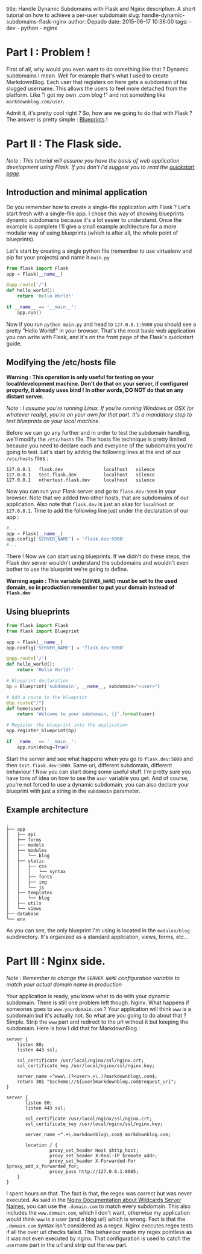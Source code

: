 title: Handle Dynamic Subdomains with Flask and Nginx
description: A short tutorial on how to achieve a per-user subdomain
slug: handle-dynamic-subdomains-flask-nginx
author: Depado
date: 2015-06-17 10:36:00
tags:
    - dev
    - python
    - nginx

# Part I : Problem !

First of all, why would you even want to do something like that ? Dynamic
subdomains I mean. Well for example that's what I used to create MarkdownBlog.
Each user that registers on here gets a subdomain of his slugged username. This
allows the users to feel more detached from the platform. Like "I got my own
.com blog !" and not something like `markdownblog.com/user`.

Admit it, it's pretty cool right ? So, how are we going to do that with Flask ?
The answer is pretty simple :
[Blueprints](http://flask.pocoo.org/docs/0.10/blueprints/) !

# Part II : The Flask side.

*Note : This tutorial will assume you have the basis of web application
development using Flask. If you don't I'd suggest you to read the
[quickstart page](http://flask.pocoo.org/docs/0.10/quickstart/).*

## Introduction and minimal application

Do you remember how to create a single-file application with Flask ? Let's start
fresh with a single-file app. I chose this way of showing blueprints dynamic
subdomains because it's a lot easier to understand. Once the example is complete
I'll give a small example architecture for a more modular way of using
blueprints (which is after all, the whole point of blueprints).

Let's start by creating a single python file (remember to use virtualenv and pip
for your projects) and name it `main.py`

```python
from flask import Flask
app = Flask(__name__)

@app.route('/')
def hello_world():
    return 'Hello World!'

if __name__ == '__main__':
    app.run()
```

Now if you run `python main.py` and head to `127.0.0.1:5000` you should see a
pretty "Hello World!" in your browser. That's the most basic web application you
can write with Flask, and it's on the front page of the Flask's quickstart
guide.

## Modifying the /etc/hosts file

**Warning : This operation is only useful for testing on your local/development
machine. Don't do that on your server, if configured properly, it already uses
bind ! In other words, DO NOT do that on any distant server.**

*Note : I assume you're running Linux. If you're running Windows or OSX (or
whatever really), you're on your own for that part. It's a mandatory step to
test blueprints on your local machine.*

Before we can go any further and in order to test the subdomain handling, we'll
modify the `/etc/hosts` file. The hosts file technique is pretty limited because
you need to declare each and everyone of the subdomains you're going to test.
Let's start by adding the following lines at the end of our `/etc/hosts` files :

```
127.0.0.1	flask.dev				localhost	silence
127.0.0.1	test.flask.dev			localhost	silence
127.0.0.1	othertest.flask.dev		localhost	silence
```

Now you can run your Flask server and go to `flask.dev:5000` in your browser.
Note that we added two other hosts, that are subdomains of our application.
Also note that `flask.dev` is just an alias for `localhost` or `127.0.0.1`.
Time to add the following line just under the declaration of our app :

```python
#...
app = Flask(__name__)
app.config['SERVER_NAME'] = 'flask.dev:5000'
#...
```

There ! Now we can start using blueprints. If we didn't do these steps, the
Flask dev server wouldn't understand the subdomains and wouldn't even bother to
use the blueprint we're going to define.

**Warning again : This variable (`SERVER_NAME`) must be set to the used domain,
so in production remember to put your domain instead of `flask.dev`**

## Using blueprints

```python
from flask import Flask
from flask import Blueprint

app = Flask(__name__)
app.config['SERVER_NAME'] = 'flask.dev:5000'

@app.route('/')
def hello_world():
    return 'Hello World!'

# Blueprint declaration
bp = Blueprint('subdomain', __name__, subdomain="<user>")

# Add a route to the blueprint
@bp.route("/")
def home(user):
    return 'Welcome to your subdomain, {}'.format(user)

# Register the blueprint into the application
app.register_blueprint(bp)

if __name__ == '__main__':
    app.run(debug=True)
```

Start the server and see what happens when you go to `flask.dev:5000` and then
`test.flask.dev:5000`. Same uri, different subdomain, different behaviour ! Now
you can start doing some useful stuff. I'm pretty sure you have tons of idea on
how to use the `user` variable you get. And of course, you're not forced to use
a dynamic subdomain, you can also declare your blueprint with just a string in
the `subdomain` parameter.

## Example architecture

```
.
├── app
│   ├── api
│   ├── forms
│   ├── models
│   ├── modules
│   │   └── blog
│   ├── static
│   │   ├── css
│   │   │   └── syntax
│   │   ├── fonts
│   │   ├── img
│   │   └── js
│   ├── templates
│   │   └── blog
│   ├── utils
│   └── views
├── database
└── env
```

As you can see, the only blueprint I'm using is located in the `modules/blog`
subdirectory. It's organized as a standard application, views, forms, etc...


# Part III : Nginx side.

*Note : Remember to change the `SERVER_NAME` configuration variable to match
your actual domain name in production*

Your application is ready, you know what to do with your dynamic subdomain.
There is still one problem left though. Nginx. What happens if someones goes to
`www.yourdomain.com` ? Your application will think `www` is a subdomain but it's
actually not. So what are you going to do about that ? Simple. Strip the `www`
part and redirect to the url without it but keeping the subdomain. Here is how I
did that for MarkdownBlog :

```nginx
server {
	listen 80;
	listen 443 ssl;

	ssl_certificate /usr/local/nginx/ssl/nginx.crt;
	ssl_certificate_key /usr/local/nginx/ssl/nginx.key;

	server_name ~^www\.(?<user>.+\.)?markdownblog\.com$;
	return 301 "$scheme://${user}markdownblog.com$request_uri";
}

server {
       listen 80;
       listen 443 ssl;

       ssl_certificate /usr/local/nginx/ssl/nginx.crt;
       ssl_certificate_key /usr/local/nginx/ssl/nginx.key;

       server_name ~^.+\.markdownblog\.com$ markdownblog.com;

       location / {
                proxy_set_header Host $http_host;
                proxy_set_header X-Real-IP $remote_addr;
                proxy_set_header X-Forwarded-For $proxy_add_x_forwarded_for;
                proxy_pass http://127.0.0.1:8085;
    }
}
```

I spent hours on that. The fact is that, the regex was correct but was never
executed. As said in the [Nginx Documentation about Wildcards Server Names](http://nginx.org/en/docs/http/server_names.html#wildcard_names "Nginx"), 
you can use the `.domain.com` to match every subdomain. This also includes the
`www.domain.com`, which I don't want, otherwise my application would think `www`
is a user (and a blog url) which is wrong. Fact is that the `.domain.com` syntax
isn't considered as a regex. Nginx executes regex tests if all the over url
checks failed. This behaviour made my regex pointless as it was not even
executed by nginx. That configuration is used to catch the `username` part in
the url and strip out the `www` part.

